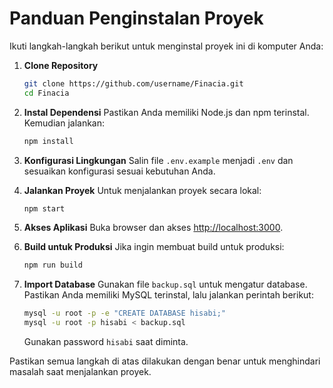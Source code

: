 # Panduan Penginstalan Proyek
Ikuti langkah-langkah berikut untuk menginstal proyek ini di komputer Anda:

1. **Clone Repository**
    ```bash
    git clone https://github.com/username/Finacia.git
    cd Finacia
    ```

2. **Instal Dependensi**
    Pastikan Anda memiliki Node.js dan npm terinstal. Kemudian jalankan:
    ```bash
    npm install
    ```

3. **Konfigurasi Lingkungan**
    Salin file `.env.example` menjadi `.env` dan sesuaikan konfigurasi sesuai kebutuhan Anda.

4. **Jalankan Proyek**
    Untuk menjalankan proyek secara lokal:
    ```bash
    npm start
    ```

5. **Akses Aplikasi**
    Buka browser dan akses [http://localhost:3000](http://localhost:3000).

6. **Build untuk Produksi**
    Jika ingin membuat build untuk produksi:
    ```bash
    npm run build
    ```

7. **Import Database**
    Gunakan file `backup.sql` untuk mengatur database. Pastikan Anda memiliki MySQL terinstal, lalu jalankan perintah berikut:
    ```bash
    mysql -u root -p -e "CREATE DATABASE hisabi;"
    mysql -u root -p hisabi < backup.sql
    ```
    Gunakan password `hisabi` saat diminta.

Pastikan semua langkah di atas dilakukan dengan benar untuk menghindari masalah saat menjalankan proyek.